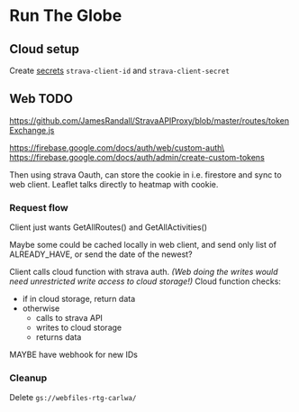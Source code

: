 # Run The Globe

## Cloud setup

Create [secrets](https://dev.to/googlecloud/using-secrets-in-google-cloud-functions-5aem)
`strava-client-id` and `strava-client-secret`

## Web TODO

https://github.com/JamesRandall/StravaAPIProxy/blob/master/routes/tokenExchange.js

https://firebase.google.com/docs/auth/web/custom-auth\
https://firebase.google.com/docs/auth/admin/create-custom-tokens

Then using strava Oauth, can store the cookie in i.e. firestore and sync to web client. Leaflet talks directly to heatmap with cookie.

### Request flow

Client just wants GetAllRoutes() and GetAllActivities()

Maybe some could be cached locally in web client, and send only list of
ALREADY_HAVE, or send the date of the newest?

Client calls cloud function with strava auth. *(Web doing the writes would need unrestricted write access to cloud storage!)* Cloud function checks:
* if in cloud storage, return data
* otherwise
  * calls to strava API
  * writes to cloud storage
  * returns data

MAYBE have webhook for new IDs

### Cleanup

Delete `gs://webfiles-rtg-carlwa/`
